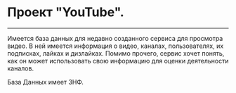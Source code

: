 # Проект "YouTube".

---

Имеется база данных для недавно созданного сервиса для просмотра видео. В ней имеется информация о видео, каналах, пользователях, их подписках, лайках и дизлайках. Помимо прочего, сервис хочет понять, как он может использовать свою информацию для оценки деятельности каналов.

База Данных имеет 3НФ.
